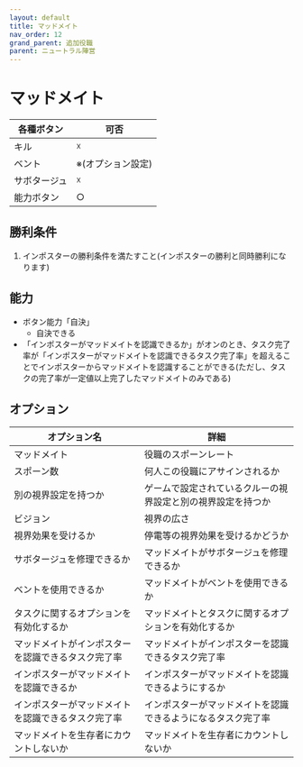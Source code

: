 ```yaml
---
layout: default
title: マッドメイト
nav_order: 12
grand_parent: 追加役職
parent: ニュートラル陣営
---
```


# マッドメイト

|  各種ボタン |  可否  |
| ---- | ---- |
|  キル  | ☓ |
|  ベント  | ※(オプション設定) |
|  サボタージュ  | ☓ |
|  能力ボタン  | ○ |

## 勝利条件
1. インポスターの勝利条件を満たすこと(インポスターの勝利と同時勝利になります)

## 能力

- ボタン能力「自決」
  - 自決できる
- 「インポスターがマッドメイトを認識できるか」がオンのとき、タスク完了率が「インポスターがマッドメイトを認識できるタスク完了率」を超えることでインポスターからマッドメイトを認識することができる(ただし、タスクの完了率が一定値以上完了したマッドメイトのみである)


## オプション

|  オプション名 |  詳細  |
| ---- | ---- |
|  マッドメイト  | 役職のスポーンレート |
|  スポーン数  | 何人この役職にアサインされるか |
|  別の視界設定を持つか  |  ゲームで設定されているクルーの視界設定と別の視界設定を持つか  |
|  ビジョン  |  視界の広さ  |
|  視界効果を受けるか  |  停電等の視界効果を受けるかどうか  |
| サボタージュを修理できるか | マッドメイトがサボタージュを修理できるか |
|  ベントを使用できるか | マッドメイトがベントを使用できるか |
|  タスクに関するオプションを有効化するか  |  マッドメイトとタスクに関するオプションを有効化するか  |
|  マッドメイトがインポスターを認識できるタスク完了率  |  マッドメイトがインポスターを認識できるタスク完了率  |
|  インポスターがマッドメイトを認識できるか  |  インポスターがマッドメイトを認識できるようにするか  |
|  インポスターがマッドメイトを認識できるタスク完了率  |  インポスターがマッドメイトを認識できるようになるタスク完了率  |
| マッドメイトを生存者にカウントしないか | マッドメイトを生存者にカウントしないか |
